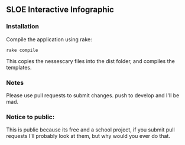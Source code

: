 SLOE Interactive Infographic
----------------

### Installation

Compile the application using rake:

`rake compile`

This copies the nessescary files into the dist folder, and compiles the templates.

### Notes

Please use pull requests to submit changes. push to develop and I'll be mad.

### Notice to public:

This is public because its free and a school project, if you submit pull requests I'll probably look at them, but why would you ever do that. 
